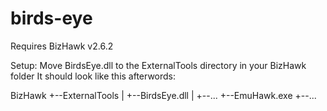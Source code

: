 # birds-eye
Requires BizHawk v2.6.2

Setup:
Move BirdsEye.dll to the ExternalTools directory in your BizHawk folder
It should look like this afterwords:

BizHawk
 +--ExternalTools
 |   +--BirdsEye.dll
 |   +--...
 +--EmuHawk.exe
 +--...